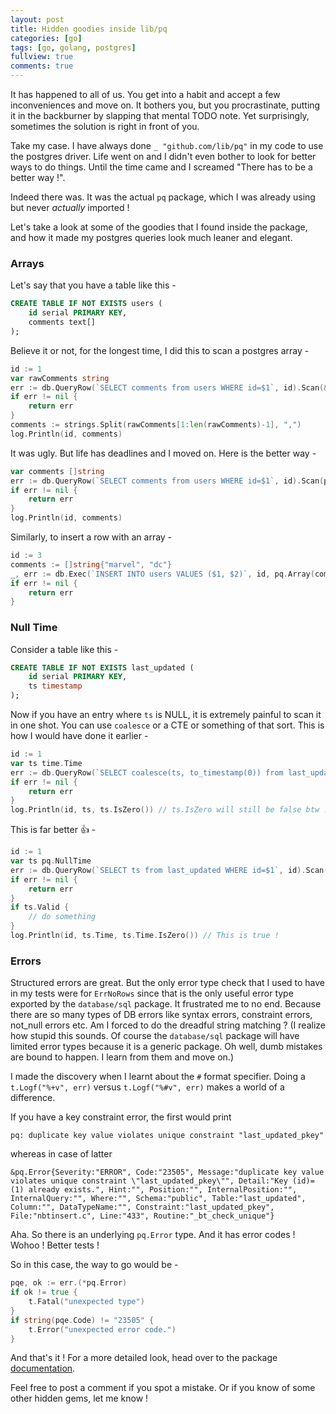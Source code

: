 ```yaml
---
layout: post
title: Hidden goodies inside lib/pq
categories: [go]
tags: [go, golang, postgres]
fullview: true
comments: true
---
```


It has happened to all of us. You get into a habit and accept a few inconveniences and move on. It bothers you, but you procrastinate, putting it in the backburner by slapping that mental TODO note. Yet surprisingly, sometimes the solution is right in front of you.

Take my case. I have always done `_ "github.com/lib/pq"` in my code to use the postgres driver. Life went on and I didn't even bother to look for better ways to do things. Until the time came and I screamed "There has to be a better way !".

Indeed there was. It was the actual `pq` package, which I was already using but never _actually_ imported ! <emoji>

Let's take a look at some of the goodies that I found inside the package, and how it made my postgres queries look much leaner and elegant. <emoji>

### Arrays

Let's say that you have a table like this -

```sql
CREATE TABLE IF NOT EXISTS users (
	id serial PRIMARY KEY,
	comments text[]
);
```

Believe it or not, for the longest time, I did this to scan a postgres array -

```go
id := 1
var rawComments string
err := db.QueryRow(`SELECT comments from users WHERE id=$1`, id).Scan(&rawComments)
if err != nil {
	return err
}
comments := strings.Split(rawComments[1:len(rawComments)-1], ",")
log.Println(id, comments)
```

It was ugly. But life has deadlines and I moved on. Here is the better way -

```go
var comments []string
err := db.QueryRow(`SELECT comments from users WHERE id=$1`, id).Scan(pq.Array(&comments))
if err != nil {
	return err
}
log.Println(id, comments)
```

Similarly, to insert a row with an array -

```go
id := 3
comments := []string{"marvel", "dc"}
_, err := db.Exec(`INSERT INTO users VALUES ($1, $2)`, id, pq.Array(comments))
if err != nil {
	return err
}
```

### Null Time

Consider a table like this -

```sql
CREATE TABLE IF NOT EXISTS last_updated (
	id serial PRIMARY KEY,
	ts timestamp
);
```

Now if you have an entry where `ts` is NULL, it is extremely painful to scan it in one shot. You can use `coalesce` or a CTE or something of that sort. This is how I would have done it earlier -

```go
id := 1
var ts time.Time
err := db.QueryRow(`SELECT coalesce(ts, to_timestamp(0)) from last_updated WHERE id=$1`, id).Scan(&ts)
if err != nil {
	return err
}
log.Println(id, ts, ts.IsZero()) // ts.IsZero will still be false btw !
```

This is far better :+1: -

```go
id := 1
var ts pq.NullTime
err := db.QueryRow(`SELECT ts from last_updated WHERE id=$1`, id).Scan(&ts)
if err != nil {
	return err
}
if ts.Valid {
	// do something
}
log.Println(id, ts.Time, ts.Time.IsZero()) // This is true !
```

### Errors

Structured errors are great. But the only error type check that I used to have in my tests were for `ErrNoRows` since that is the only useful error type exported by the `database/sql` package. It frustrated me to no end. Because there are so many types of DB errors like syntax errors, constraint errors, not_null errors etc. Am I forced to do the dreadful string matching ? (I realize how stupid this sounds. Of course the `database/sql` package will have limited error types because it is a generic package. Oh well, dumb mistakes are bound to happen. I learn from them and move on.)

I made the discovery when I learnt about the `#` format specifier. Doing a `t.Logf("%+v", err)` versus `t.Logf("%#v", err)` makes a world of a difference.

If you have a key constraint error, the first would print

```
pq: duplicate key value violates unique constraint "last_updated_pkey"
```

whereas in case of latter

```
&pq.Error{Severity:"ERROR", Code:"23505", Message:"duplicate key value violates unique constraint \"last_updated_pkey\"", Detail:"Key (id)=(1) already exists.", Hint:"", Position:"", InternalPosition:"", InternalQuery:"", Where:"", Schema:"public", Table:"last_updated", Column:"", DataTypeName:"", Constraint:"last_updated_pkey", File:"nbtinsert.c", Line:"433", Routine:"_bt_check_unique"}
```

Aha. So there is an underlying `pq.Error` type. And it has error codes ! Wohoo ! Better tests !

So in this case, the way to go would be -

```go
pqe, ok := err.(*pq.Error)
if ok != true {
	t.Fatal("unexpected type")
}
if string(pqe.Code) != "23505" {
	t.Error("unexpected error code.")
}
```

And that's it ! For a more detailed look, head over to the package [documentation](https://godoc.org/github.com/lib/pq).

Feel free to post a comment if you spot a mistake. Or if you know of some other hidden gems, let me know !
